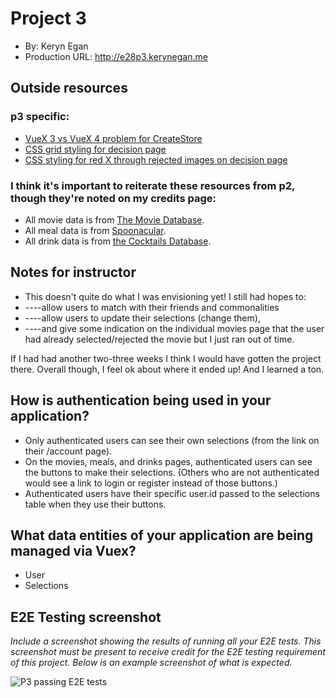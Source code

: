 
# Project 3
+ By: Keryn Egan
+ Production URL: <http://e28p3.kerynegan.me>

## Outside resources
### p3 specific:
+ [VueX 3 vs VueX 4 problem for CreateStore](https://stackoverflow.com/questions/64965307/getting-export-createstore-was-not-found-in-vuex-warning)
+ [CSS grid styling for decision page](https://codepen.io/danield770/pen/ERajZr)
+ [CSS styling for red X through rejected images on decision page](https://stackoverflow.com/questions/21956790/css-cross-through-an-element)

### I think it's important to reiterate these resources from p2, though they're noted on my credits page:
+ All movie data is from [The Movie Database](https://www.themoviedb.org/).
+ All meal data is from [Spoonacular](https://spoonacular.com/).
+ All drink data is from [the Cocktails Database](https://www.thecocktaildb.com/).


## Notes for instructor
+ This doesn't quite do what I was envisioning yet! I still had hopes to:
+ ----allow users to match with their friends and commonalities
+ ----allow users to update their selections (change them),
+ ----and give some indication on the individual movies page that the user had already selected/rejected the movie
but I just ran out of time. 

If I had had another two-three weeks I think I would have gotten the project there. 
Overall though, I feel ok about where it ended up! And I learned a ton.

## How is authentication being used in your application?
+ Only authenticated users can see their own selections (from the link on their /account page).
+ On the movies, meals, and drinks pages, authenticated users can see the buttons to make their selections. (Others who are not authenticated would see a link to login or register instead of those buttons.)
+ Authenticated users have their specific user.id passed to the selections table when they use their buttons.

## What data entities of your application are being managed via Vuex?
+ User
+ Selections

## E2E Testing screenshot
*Include a screenshot showing the results of running all your E2E tests. This screenshot *must* be present to receive credit for the E2E testing requirement of this project. Below is an example screenshot of what is expected.*

![P3 passing E2E tests](/src/assets/images/Screenshot-e2etest-kerynegan.png)


